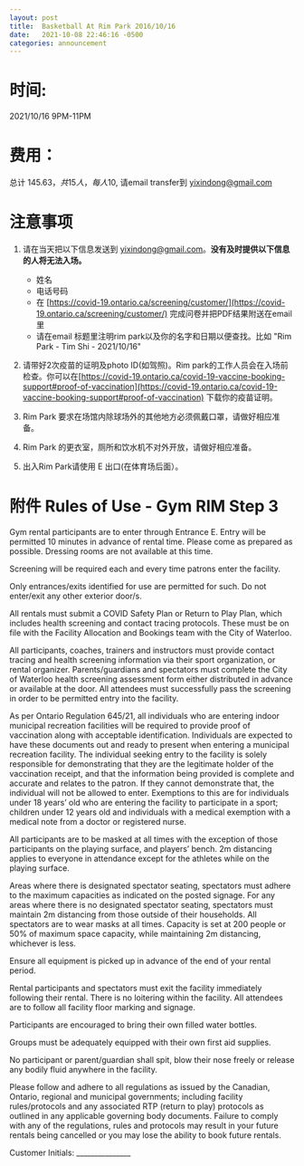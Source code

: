 ```yaml
---
layout: post
title:  Basketball At Rim Park 2016/10/16
date:   2021-10-08 22:46:16 -0500
categories: announcement
---
```


# 时间: 
2021/10/16 9PM-11PM

# 费用：
总计 $145.63，共15人，每人$10, 请email transfer到 yixindong@gmail.com

# 注意事项

1. 请在当天把以下信息发送到 yixindong@gmail.com。**没有及时提供以下信息的人将无法入场。**
	- 姓名
	- 电话号码
	- 在 [https://covid-19.ontario.ca/screening/customer/](https://covid-19.ontario.ca/screening/customer/) 完成问卷并把PDF结果附送在email里
	- 请在email 标题里注明rim park以及你的名字和日期以便查找。比如 "Rim Park - Tim Shi - 2021/10/16"

2. 请带好2次疫苗的证明及photo ID(如驾照)。Rim park的工作人员会在入场前检查。你可以在[https://covid-19.ontario.ca/covid-19-vaccine-booking-support#proof-of-vaccination](https://covid-19.ontario.ca/covid-19-vaccine-booking-support#proof-of-vaccination) 下载你的疫苗证明。
3. Rim Park 要求在场馆内除球场外的其他地方必须佩戴口罩，请做好相应准备。
4. Rim Park 的更衣室，厕所和饮水机不对外开放，请做好相应准备。
5. 出入Rim Park请使用 E 出口(在体育场后面）。

# 附件 Rules of Use - Gym RIM Step 3

Gym rental participants are to enter through Entrance E.   Entry will be permitted 10 minutes in advance of rental time. Please come as prepared as possible.  Dressing rooms are not available at this time.


Screening will be required each and every time patrons enter the facility.


Only entrances/exits identified for use are permitted for such. Do not enter/exit any other exterior door/s. 


All rentals must submit a COVID Safety Plan or Return to Play Plan, which includes health screening and contact tracing protocols. These must be on file with the Facility Allocation and Bookings team with the City of Waterloo.


All participants, coaches, trainers and instructors must provide contact tracing and health screening information via their sport organization, or rental organizer. Parents/guardians and spectators must complete the City of Waterloo health screening assessment form either distributed in advance or available at the door.  All attendees must successfully pass the screening in order to be permitted entry into the facility.   


As per Ontario Regulation 645/21, all individuals who are entering indoor municipal recreation facilities will be required to provide proof of vaccination along with acceptable identification.   Individuals are expected to have these documents out and ready to present when entering a municipal recreation facility.  The individual seeking entry to the facility is solely responsible for demonstrating that they are the legitimate holder of the vaccination receipt, and that the information being provided is complete and accurate and relates to the patron. If they cannot demonstrate that, the individual will not be allowed to enter.   Exemptions to this are for individuals under 18 years’ old who are entering the facility to participate in a sport; children under 12 years old and individuals with a medical exemption with a medical note from a doctor or registered nurse. 


All participants are to be masked at all times with the exception of those participants on the playing surface, and players’ bench.    2m distancing applies to everyone in attendance except for the athletes while on the playing surface.


Areas where there is designated spectator seating, spectators must adhere to the maximum capacities as indicated on the posted signage. For any areas where there is no designated spectator seating, spectators must maintain 2m distancing from those outside of their households. All spectators are to wear masks at all times.   Capacity is set at 200 people or 50% of maximum space capacity, while maintaining 2m distancing, whichever is less.


Ensure all equipment is picked up in advance of the end of your rental period.


Rental participants and spectators must exit the facility immediately following their rental. There is no loitering within the facility. All attendees are to follow all facility floor marking and signage. 


Participants are encouraged to bring their own filled water bottles.


Groups must be adequately equipped with their own first aid supplies.  


No participant or parent/guardian shall spit, blow their nose freely or release any bodily fluid anywhere in the facility.


Please follow and adhere to all regulations as issued by the Canadian, Ontario, regional and municipal governments; including facility rules/protocols and any associated RTP (return to play) protocols as outlined in any applicable governing body documents.  Failure to comply with any of the regulations, rules and protocols may result in your future rentals being cancelled or you may lose the ability to book future rentals.


Customer Initials: _______________